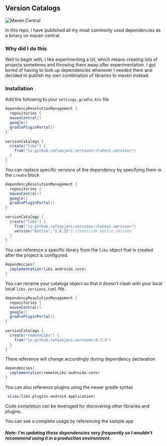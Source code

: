 
## Version Catalogs 
![Maven Central](https://img.shields.io/maven-central/v/io.github.rafsanjani/versions)

In this repo, i have published all my most commonly used dependencies as a binary on maven central. 

### Why did I do this
Well to begin with, I like experimenting a lot, which means creating lots of projects sometimes and throwing them away after experimentation.  I got bored of having to look up dependencies whenever I needed them and decided to publish my own combination of libraries to maven instead. 

### Installation
Add the following to your `settings.gradle.kts` file

```gradle
dependencyResolutionManagement {  
  repositories {  
  mavenCentral()  
  google()  
  gradlePluginPortal()  
}  
  
versionCatalogs {  
  create("libs") {  
    from("io.github.rafsanjani:versions:<latest.version>")
  }  
}
```

You can replace specific versions of the dependency by specifying them in the `create` block

```gradle
dependencyResolutionManagement {  
  repositories {  
  mavenCentral()  
  google()  
  gradlePluginPortal()  
}  
  
versionCatalogs {  
  create("libs") {  
    from("io.github.rafsanjani:versions:<latest.version>")
    version("kotlin","1.8.22") //override kotlin version
  }  
}  
```

You can reference a specific library from the `libs` object that is created after the project is configured. 

```gradle
dependencies{
  implementation(libs.androidx.core)
}
```

You can rename your catalogs object so that it doesn't clash with your local local `libs.versions.toml` file. 

```gradle
dependencyResolutionManagement {  
  repositories {  
  mavenCentral()  
  google()  
  gradlePluginPortal()  
}  
  
versionCatalogs {  
  create("remoteLibs") {  
    from("io.github.rafsanjani:versions:0.3.3")
  }  
}  
```

There reference will change accordingly during dependency declaration
```gradle
dependencies{
  implementation(remoteLibs.androidx.core)
}
```


You can also reference plugins using the newer gradle syntax

```gradle
 alias(libs.plugins.android.application)
```

Code completion can be leveraged for discovering other libraries and plugins. 


You can see a complete usage by referencing the sample app


##### Note: I'm updating these dependencies very frequently so I wouldn't recommend using it in a production environment. 
